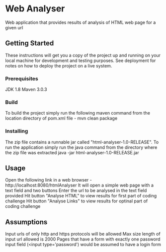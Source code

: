 # Web Analyser

Web application that provides results of analysis of HTML web page for a given url


## Getting Started

These instructions will get you a copy of the project up and running on your local machine for development and testing purposes. See deployment for notes on how to deploy the project on a live system.

### Prerequisites

JDK 1.8
Maven 3.0.3

### Build
To build the project simply run the following maven command from the location directory of pom.xml file - 
mvn clean package

### Installing

The zip file contains a runnable jar called "html-analyser-1.0-RELEASE". 
To run the application simply run the java command from the directory where the zip file was extracted
java -jar html-analyser-1.0-RELEASE.jar

## Usage
Open the following link in a web browser - http://localhost:8080/htmlAnalyser
It will open a simple web page with a text field and two buttons
Enter the url to be analysed in the text field provided
Hit button "Analyse HTML" to view results for first part of coding challenge
Hit button "Analyse Links" to view results for optinal part of coding challenge


## Assumptions
Input urls of only http and https protocols will be allowed
Max size length of input url allowed is 2000
Pages that have a form with exactly one password input field (<input type='password') would be assumed to have a login form




